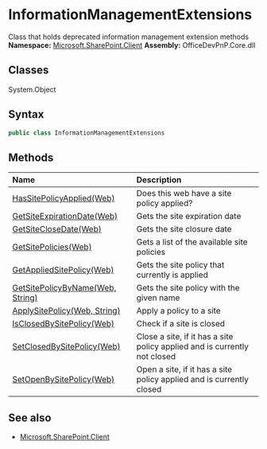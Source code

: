 # InformationManagementExtensions
Class that holds deprecated information management extension methods
**Namespace:** [Microsoft.SharePoint.Client](Microsoft.SharePoint.Client.md)
**Assembly:** OfficeDevPnP.Core.dll
## Classes
System.Object
## Syntax
```C#
public class InformationManagementExtensions
```
## Methods
|**Name**|**Description**|
|:-----|:-----|
| [HasSitePolicyApplied(Web)](InformationManagementExtensionsHasSitePolicyAppliedWeb.md) | Does this web have a site policy applied?
| [GetSiteExpirationDate(Web)](InformationManagementExtensionsGetSiteExpirationDateWeb.md) | Gets the site expiration date
| [GetSiteCloseDate(Web)](InformationManagementExtensionsGetSiteCloseDateWeb.md) | Gets the site closure date
| [GetSitePolicies(Web)](InformationManagementExtensionsGetSitePoliciesWeb.md) | Gets a list of the available site policies
| [GetAppliedSitePolicy(Web)](InformationManagementExtensionsGetAppliedSitePolicyWeb.md) | Gets the site policy that currently is applied
| [GetSitePolicyByName(Web, String)](InformationManagementExtensionsGetSitePolicyByNameWebString.md) | Gets the site policy with the given name
| [ApplySitePolicy(Web, String)](InformationManagementExtensionsApplySitePolicyWebString.md) | Apply a policy to a site
| [IsClosedBySitePolicy(Web)](InformationManagementExtensionsIsClosedBySitePolicyWeb.md) | Check if a site is closed
| [SetClosedBySitePolicy(Web)](InformationManagementExtensionsSetClosedBySitePolicyWeb.md) | Close a site, if it has a site policy applied and is currently not closed
| [SetOpenBySitePolicy(Web)](InformationManagementExtensionsSetOpenBySitePolicyWeb.md) | Open a site, if it has a site policy applied and is currently closed
## See also
- [Microsoft.SharePoint.Client](Microsoft.SharePoint.Client.md)
